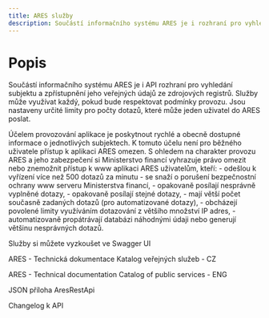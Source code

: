 ```yaml
---
title: ARES služby
description: Součástí informačního systému ARES je i rozhraní pro vyhledání subjektu a zpřístupnění jeho veřejných údajů ze zdrojových registrů.
---
```


# Popis
Součástí informačního systému ARES je i API rozhraní pro vyhledání subjektu a zpřístupnění jeho veřejných údajů ze zdrojových registrů. Služby může využívat každý, pokud bude respektovat podmínky provozu. Jsou nastaveny určité limity pro počty dotazů, které může jeden uživatel do ARES poslat. 

Účelem provozování aplikace je poskytnout rychlé a obecně dostupné informace o jednotlivých subjektech. K tomuto účelu není pro běžného uživatele přístup k aplikaci ARES omezen. S ohledem na charakter provozu ARES a jeho zabezpečení si Ministerstvo financí vyhrazuje právo omezit nebo znemožnit přístup k www aplikaci ARES uživatelům, kteří:
     - odešlou k vyřízení více než 500 dotazů za minutu 
     - se snaží o porušení bezpečnostní ochrany www serveru Ministerstva financí,
     - opakovaně posílají nesprávně vyplněné dotazy,
     - opakovaně posílají stejné dotazy,
     - mají větší počet současně zadaných dotazů (pro automatizované dotazy),
     - obcházejí povolené limity využíváním dotazování z většího množství IP adres,
     - automatizovaně propátrávají databázi náhodnými údaji nebo generují většinu nesprávných dotazů.
 
Služby si můžete vyzkoušet ve Swagger UI 

ARES - Technická dokumentace Katalog veřejných služeb - CZ 

ARES - Technical documentation Catalog of public services - ENG

JSON příloha AresRestApi

Changelog k API
